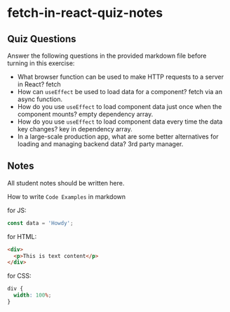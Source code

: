 # fetch-in-react-quiz-notes

## Quiz Questions

Answer the following questions in the provided markdown file before turning in this exercise:

- What browser function can be used to make HTTP requests to a server in React?
  fetch
- How can `useEffect` be used to load data for a component?
  fetch via an async function.
- How do you use `useEffect` to load component data just once when the component mounts?
  empty dependency array.
- How do you use `useEffect` to load component data every time the data key changes?
  key in dependency array.
- In a large-scale production app, what are some better alternatives for loading and managing backend data?
  3rd party manager.

## Notes

All student notes should be written here.

How to write `Code Examples` in markdown

for JS:

```javascript
const data = 'Howdy';
```

for HTML:

```html
<div>
  <p>This is text content</p>
</div>
```

for CSS:

```css
div {
  width: 100%;
}
```
